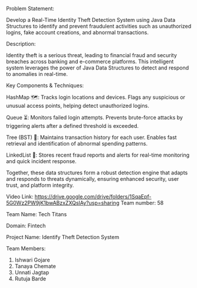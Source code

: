 Problem Statement:

Develop a Real-Time Identity Theft Detection System using Java Data Structures to identify and prevent fraudulent activities such as unauthorized logins, fake account creations, and abnormal transactions.

Description:

Identity theft is a serious threat, leading to financial fraud and security breaches across banking and e-commerce platforms. This intelligent system leverages the power of Java Data Structures to detect and respond to anomalies in real-time.

Key Components & Techniques:

HashMap 🗺️: Tracks login locations and devices. Flags any suspicious or unusual access points, helping detect unauthorized logins.

Queue ⏳: Monitors failed login attempts. Prevents brute-force attacks by triggering alerts after a defined threshold is exceeded.

Tree (BST) 🌲: Maintains transaction history for each user. Enables fast retrieval and identification of abnormal spending patterns.

LinkedList 🔗: Stores recent fraud reports and alerts for real-time monitoring and quick incident response.

Together, these data structures form a robust detection engine that adapts and responds to threats dynamically, ensuring enhanced security, user trust, and platform integrity.

Video Link:
https://drive.google.com/drive/folders/1SqaEpf-5G0Wz2PW9jK1bwABzxZXQsIAy?usp=sharing
Team number: 58

Team Name: Tech Titans

Domain: Fintech

Project Name: Identify Theft Detection System

Team Members:
1. Ishwari Gojare
2. Tanaya Chemate
3. Unnati Jagtap
4. Rutuja Barde

